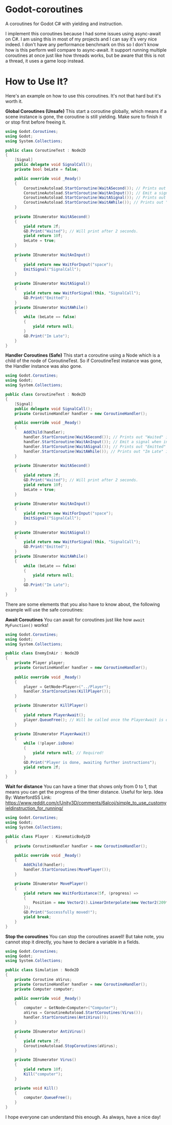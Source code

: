 # Godot-coroutines
A coroutines for Godot C# with yielding and instruction.

I implement this coroutines because I had some issues using async-await on C#. I am using this in most of my projects and I can say it's very nice indeed. I don't have any performance benchmark on this so I don't know how is this perform well compare to async-await. It support running multiple coroutines at once just like how threads works, but be aware that this is not a thread, it uses a game loop instead.

# How to Use It?

Here's an example on how to use this coroutines. It's not that hard but it's worth it.

**Global Coroutines (Unsafe)**
This start a coroutine globally, which means if a scene instance is gone, the coroutine is still yielding. Make sure to finish it or stop first before freeing it.
```c#
using Godot.Coroutines;
using Godot;
using System.Collections;

public class CoroutineTest : Node2D 
{
    [Signal]
    public delegate void SignalCall();
    private bool beLate = false;

    public override void _Ready() 
    {
        CoroutineAutoload.StartCoroutine(WaitASecond()); // Prints out "Waited" if 2 seconds has passed out
        CoroutineAutoload.StartCoroutine(WaitAnInput()); // Emit a signal when input was pressed
        CoroutineAutoload.StartCoroutine(WaitASignal()); // Prints out "Emitted" if User pressed space Button
        CoroutineAutoload.StartCoroutine(WaitAWhile()); // Prints out "Im Late" if the condition isn't met
    }
    
    private IEnumerator WaitASecond() 
    {
        yield return 2f;
        GD.Print("Waited"); // Will print after 2 seconds.
        yield return 10f;
        beLate = true;
    }
    
    private IEnumerator WaitAnInput() 
    {
        yield return new WaitForInput("space");
        EmitSignal("SignalCall");
    }
    
    private IEnumerator WaitASignal() 
    {
        yield return new WaitForSignal(this, "SignalCall");
        GD.Print("Emitted");
    }
    private IEnumerator WaitAWhile() 
    {
        while (beLate == false) 
        {
            yield return null;
        }
        GD.Print("Im Late");
    }
}
```
**Handler Coroutines (Safe)**
This start a coroutine using a Node which is a child of the node of CoroutineTest. So if CoroutineTest instance was gone, the Handler instance was also gone.
```c#
using Godot.Coroutines;
using Godot;
using System.Collections;

public class CoroutineTest : Node2D 
{
    [Signal]
    public delegate void SignalCall();
    private CoroutineHandler handler = new CoroutineHandler();

    public override void _Ready() 
    {
        AddChild(handler);
        handler.StartCoroutine(WaitASecond()); // Prints out "Waited" if 2 seconds has passed out
        handler.StartCoroutine(WaitAnInput()); // Emit a signal when input was pressed
        handler.StartCoroutine(WaitASignal()); // Prints out "Emitted" if User pressed space Button
        handler.StartCoroutine(WaitAWhile()); // Prints out "Im Late" if the condition isn't met
    }
    
    private IEnumerator WaitASecond() 
    {
        yield return 2f;
        GD.Print("Waited"); // Will print after 2 seconds.
        yield return 10f;
        beLate = true;
    }
    
    private IEnumerator WaitAnInput() 
    {
        yield return new WaitForInput("space");
        EmitSignal("SignalCall");
    }
    
    private IEnumerator WaitASignal() 
    {
        yield return new WaitForSignal(this, "SignalCall");
        GD.Print("Emitted");
    }
    private IEnumerator WaitAWhile() 
    {
        while (beLate == false) 
        {
            yield return null;
        }
        GD.Print("Im Late");
    }
}
```

There are some elements that you also have to know about, the following example will use the safe coroutines:

**Await Coroutines**
You can await for coroutines just like how `await MyFunction()` works!
```c#
using Godot.Coroutines;
using Godot;
using System.Collections;

public class EnemyInAir : Node2D
{
    private Player player;
    private CoroutineHandler handler = new CoroutineHandler();
    
    public override void _Ready()
    {
        player = GetNode<Player>("../Player");
        handler.StartCoroutines(KillPlayer());   
    }

    private IEnumerator KillPlayer() 
    {
        yield return PlayerAwait(); 
        player.QueueFree(); // Will be called once the PlayerAwait is done!
    }

    private IEnumerator PlayerAwait()
    {
        while (!player.isDone) 
        {
            yield return null; // Required!
        }
        GD.Print("Player is done, awaiting further instructions");
        yield return 2f;
    }
}
```

**Wait for distance**
You can have a timer that shows only from 0 to 1, that means you can get the progress of the timer distance. Useful for lerp.
Idea By: WaterfordSS
Link: https://www.reddit.com/r/Unity3D/comments/6alcoj/simple_to_use_customyieldinstruction_for_running/

```c#
using Godot.Coroutines;
using Godot;
using System.Collections;

public class Player : KinematicBody2D
{
    private CoroutineHandler handler = new CoroutineHandler();

    public override void _Ready()
    {
        AddChild(handler);
        handler.StartCoroutines(MovePlayer());
    }

    private IEnumerator MovePlayer() 
    {
        yield return new WaitForDistance(5f, (progress) => 
        {
            Position = new Vector2().LinearInterpolate(new Vector2(209f, 74f), progress);
        });
        GD.Print("Successfully moved!");
        yield break;
    }
}
```

**Stop the coroutines**
You can stop the coroutines aswell! But take note, you cannot stop it directly, you have to declare a variable in a fields.
```c#
using Godot.Coroutines;
using Godot;
using System.Collections;

public class Simulation : Node2D
{
    private Coroutine aVirus;
    private CoroutineHandler handler = new CoroutineHandler();
    private Computer computer;

    public override void _Ready()
    {
        computer = GetNode<Computer>("Computer");
        aVirus = CoroutineAutoload.StartCoroutines(Virus());
        handler.StartCoroutines(AntiVirus());
    }

    private IEnumerator AntiVirus()
    {
        yield return 2f;
        CoroutineAutoload.StopCoroutines(aVirus);
    }

    private IEnumerator Virus()
    {
        yield return 10f;
        Kill("computer");
    }

    private void Kill() 
    {
        computer.QueueFree();
    }
}

```

I hope everyone can understand this enough. As always, have a nice day!
